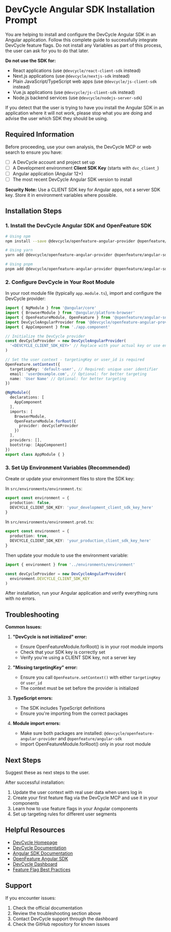 # DevCycle Angular SDK Installation Prompt

You are helping to install and configure the DevCycle Angular SDK in an Angular application. Follow this complete guide to successfully integrate DevCycle feature flags. Do not install any Variables as part of this process, the user can ask for you to do that later.

**Do not use the SDK for:**
- React applications (use `@devcycle/react-client-sdk` instead)
- Next.js applications (use `@devcycle/nextjs-sdk` instead)
- Plain JavaScript/TypeScript web apps (use `@devcycle/js-client-sdk` instead)
- Vue.js applications (use `@devcycle/js-client-sdk` instead)
- Node.js backend services (use `@devcycle/nodejs-server-sdk`)

If you detect that the user is trying to have you install the Angular SDK in an application where it will not work, please stop what you are doing and advise the user which SDK they should be using.

## Required Information

Before proceeding, use your own analysis, the DevCycle MCP or web search to ensure you have:
- [ ] A DevCycle account and project set up
- [ ] A Development environment **Client SDK Key** (starts with `dvc_client_`)
- [ ] Angular application (Angular 12+)
- [ ] The most recent DevCycle Angular SDK version to install

**Security Note:** Use a CLIENT SDK key for Angular apps, not a server SDK key. Store it in environment variables where possible.

## Installation Steps

### 1. Install the DevCycle Angular SDK and OpenFeature SDK

```bash
# Using npm
npm install --save @devcycle/openfeature-angular-provider @openfeature/angular-sdk

# Using yarn
yarn add @devcycle/openfeature-angular-provider @openfeature/angular-sdk

# Using pnpm
pnpm add @devcycle/openfeature-angular-provider @openfeature/angular-sdk
```

### 2. Configure DevCycle in Your Root Module

In your root module file (typically `app.module.ts`), import and configure the DevCycle provider:

```typescript
import { NgModule } from '@angular/core'
import { BrowserModule } from '@angular/platform-browser'
import { OpenFeatureModule, OpenFeature } from '@openfeature/angular-sdk'
import DevCycleAngularProvider from '@devcycle/openfeature-angular-provider'
import { AppComponent } from './app.component'

// Initialize the DevCycle provider
const devCycleProvider = new DevCycleAngularProvider(
  '<DEVCYCLE_CLIENT_SDK_KEY>' // Replace with your actual key or use environment.DEVCYCLE_CLIENT_SDK_KEY
)

// Set the user context - targetingKey or user_id is required
OpenFeature.setContext({
  targetingKey: 'default-user', // Required: unique user identifier
  email: 'user@example.com', // Optional: for better targeting
  name: 'User Name' // Optional: for better targeting
})

@NgModule({
  declarations: [
    AppComponent
  ],
  imports: [
    BrowserModule,
    OpenFeatureModule.forRoot({
      provider: devCycleProvider
    })
  ],
  providers: [],
  bootstrap: [AppComponent]
})
export class AppModule { }
```

### 3. Set Up Environment Variables (Recommended)

Create or update your environment files to store the SDK key:

In `src/environments/environment.ts`:
```typescript
export const environment = {
  production: false,
  DEVCYCLE_CLIENT_SDK_KEY: 'your_development_client_sdk_key_here'
}
```

In `src/environments/environment.prod.ts`:
```typescript
export const environment = {
  production: true,
  DEVCYCLE_CLIENT_SDK_KEY: 'your_production_client_sdk_key_here'
}
```

Then update your module to use the environment variable:
```typescript
import { environment } from '../environments/environment'

const devCycleProvider = new DevCycleAngularProvider(
  environment.DEVCYCLE_CLIENT_SDK_KEY
)
```

After installation, run your Angular application and verify everything runs with no errors.

## Troubleshooting

**Common Issues:**

1. **"DevCycle is not initialized" error:**
   - Ensure OpenFeatureModule.forRoot() is in your root module imports
   - Check that your SDK key is correctly set
   - Verify you're using a CLIENT SDK key, not a server key

2. **"Missing targetingKey" error:**
   - Ensure you call `OpenFeature.setContext()` with either `targetingKey` or `user_id`
   - The context must be set before the provider is initialized

3. **TypeScript errors:**
   - The SDK includes TypeScript definitions
   - Ensure you're importing from the correct packages

4. **Module import errors:**
   - Make sure both packages are installed: `@devcycle/openfeature-angular-provider` and `@openfeature/angular-sdk`
   - Import OpenFeatureModule.forRoot() only in your root module

## Next Steps

Suggest these as next steps to the user.

After successful installation:
1. Update the user context with real user data when users log in
2. Create your first feature flag via the DevCycle MCP and use it in your components
3. Learn how to use feature flags in your Angular components
4. Set up targeting rules for different user segments

## Helpful Resources

- [DevCycle Homepage](https://www.devcycle.com/)
- [DevCycle Documentation](https://docs.devcycle.com/)
- [Angular SDK Documentation](https://docs.devcycle.com/sdk/client-side-sdks/angular/)
- [OpenFeature Angular SDK](https://openfeature.dev/docs/reference/technologies/client/web/angular)
- [DevCycle Dashboard](https://app.devcycle.com/)
- [Feature Flag Best Practices](https://docs.devcycle.com/best-practices/)

## Support

If you encounter issues:
1. Check the official documentation
2. Review the troubleshooting section above
3. Contact DevCycle support through the dashboard
4. Check the GitHub repository for known issues
